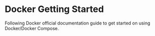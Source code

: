 # Docker Getting Started

Following Docker official documentation guide to get started on using Docker/Docker Compose.

